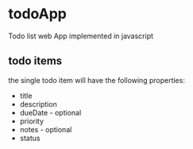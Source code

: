 # todoApp
Todo list web App implemented in javascript 

## todo items

the single todo item will have the following properties:
- title
- description
- dueDate - optional
- priority
- notes - optional
- status
